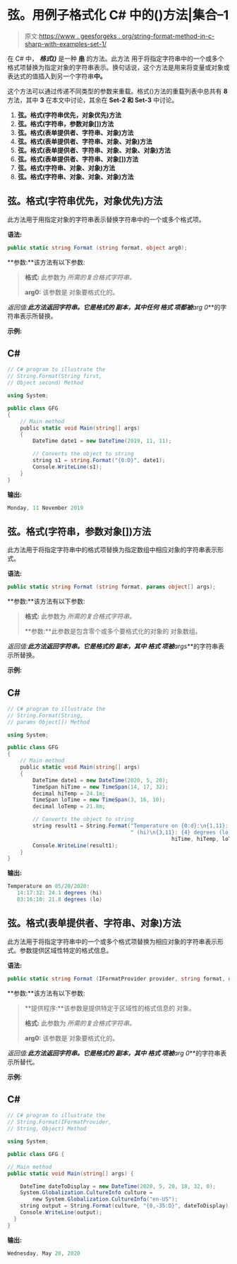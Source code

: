 # 弦。用例子格式化 C# 中的()方法|集合–1

> 原文:[https://www . geesforgeks . org/string-format-method-in-c-sharp-with-examples-set-1/](https://www.geeksforgeeks.org/string-format-method-in-c-sharp-with-examples-set-1/)

在 C# 中， ***格式()*** 是一种 [**串**](https://www.geeksforgeeks.org/c-string/) 的方法。此方法 用于将指定字符串中的一个或多个格式项替换为指定对象的字符串表示。换句话说，这个方法是用来将变量或对象或表达式的值插入到另一个字符串**中。**

这个方法可以通过传递不同类型的参数来重载。格式()方法的重载列表中总共有 **8** 方法，其中 **3** 在本文中讨论，其余在 **Set-2 和 Set-3** 中讨论。

1.  **弦。格式(字符串优先，对象优先)方法**
2.  **弦。格式(字符串，参数对象[])方法**
3.  **弦。格式(表单提供者、字符串、对象)方法**
4.  **弦。格式(表单提供者、字符串、对象、对象)方法**
5.  **弦。格式(表单提供者、字符串、对象、对象、对象)方法**
6.  **弦。格式(表单提供者、字符串、对象[])方法**
7.  **弦。格式(字符串、对象、对象)方法**
8.  **弦。格式(字符串、对象、对象、对象)方法**

## **弦。格式(字符串优先，对象优先)方法**

此方法用于用指定对象的字符串表示替换字符串中的一个或多个格式项。

**语法:**

```cs
public static string Format (string format, object arg0);

```

**参数:**该方法有以下参数:

> **格式:** 此参数为 *所需的复合格式字符串。*
> 
> **arg0:** 该参数是 对象要格式化的。

**返回值:**此方法返回字符串。它是格式的 副本，其中任何 ***格式*** 项都被***arg 0***的字符串表示所替换。

**示例:**

## C#

```cs
// C# program to illustrate the 
// String.Format(String first, 
// Object second) Method

using System;   

public class GFG    
{    
    // Main method 
    public static void Main(string[] args)    
    {   
        DateTime date1 = new DateTime(2019, 11, 11);

        // Converts the object to string
        string s1 = string.Format("{0:D}", date1);  
        Console.WriteLine(s1);  
    }    
}
```

**输出:**

```cs
Monday, 11 November 2019

```

## **弦。格式(字符串，参数对象[])方法**

此方法用于将指定字符串中的格式项替换为指定数组中相应对象的字符串表示形式。

**语法:**

```cs
public static string Format (string format, params object[] args);

```

**参数:**该方法有以下参数:

> **格式:** 此参数为 *所需的复合格式字符串。*
> 
> **参数:**此参数是包含零个或多个要格式化的对象的 对象数组。

**返回值:**此方法返回字符串。它是格式的 副本，其中 ***格式*** 项被***args***的字符串表示所替换。

**示例:**

## C#

```cs
// C# program to illustrate the 
// String.Format(String, 
// params Object[]) Method

using System;   

public class GFG    
{    
    // Main method 
    public static void Main(string[] args)    
    {   
        DateTime date1 = new DateTime(2020, 5, 20);
        TimeSpan hiTime = new TimeSpan(14, 17, 32);
        decimal hiTemp = 24.1m; 
        TimeSpan loTime = new TimeSpan(3, 16, 10);
        decimal loTemp = 21.8m; 

        // Converts the object to string
        string result1 = String.Format("Temperature on {0:d}:\n{1,11}: {2} degrees"+
                                       " (hi)\n{3,11}: {4} degrees (lo)", date1, 
                                                    hiTime, hiTemp, loTime, loTemp);
        Console.WriteLine(result1); 
    }    
}
```

**输出:**

```cs
Temperature on 05/20/2020:
   14:17:32: 24.1 degrees (hi)
   03:16:10: 21.8 degrees (lo)

```

## **弦。格式(表单提供者、字符串、对象)方法**

此方法用于将指定字符串中的一个或多个格式项替换为相应对象的字符串表示形式。参数提供区域性特定的格式信息。

**语法:**

```cs
public static string Format (IFormatProvider provider, string format, object arg0);

```

**参数:**该方法有以下参数:

> **提供程序:**该参数是提供特定于区域性的格式信息的 对象。
> 
> **格式:** 此参数为 *所需的复合格式字符串。*
> 
> **arg0:** 该参数是 对象要格式化的。

**返回值:**此方法返回字符串。它是格式的 副本，其中 ***格式*** 项被***arg 0***的字符串表示所替代。

**示例:**

## C#

```cs
// C# program to illustrate the
// String.Format(IFormatProvider, 
// String, Object) Method

using System;

public class GFG {

// Main method
public static void Main(string[] args) {

    DateTime dateToDisplay = new DateTime(2020, 5, 20, 18, 32, 0);
    System.Globalization.CultureInfo culture =
        new System.Globalization.CultureInfo("en-US");
    string output = String.Format(culture, "{0,-35:D}", dateToDisplay);
    Console.WriteLine(output);
  }
}
```

**输出:**

```cs
Wednesday, May 20, 2020 

```